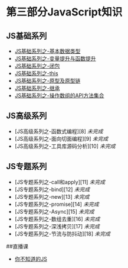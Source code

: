 # 第三部分JavaScript知识
 
<!-- <image src="https://github.com/4sean/4sean.github.io/tree/master/pages/images/JavaScript.png" width="550"></image> -->

## JS基础系列
* [JS基础系列之-基本数据类型][1]
* [JS基础系列之-变量提升与函数提升][2]
* [JS基础系列之-闭包][3]
* [JS基础系列之-this][4]
* [JS基础系列之-原型及原型链][5]
* [JS基础系列之-继承][6] 
* [JS基础系列之-操作数组的API方法集合][7]

## JS高级系列
* [JS高级系列之-函数式编程][8] *未完成*
* [JS高级系列之-面向切面编程][9] *未完成*
* [JS高级系列之-工具库源码分析][10] *未完成*

## JS专题系列
* [JS专题系列之-call和apply][11] *未完成*
* [JS专题系列之-bind][12] *未完成*
* [JS专题系列之-new][13] *未完成*
* [JS专题系列之-promise][14] *未完成*
* [JS专题系列之-Async][15] *未完成*
* [JS专题系列之-数组去重][16] *未完成*
* [JS专题系列之-深浅拷贝][17] *未完成*
* [JS专题系列之-节流与防抖动][18] *未完成*

##直播课
* [你不知道的JS][19]




[1]: https://github.com/4sean/4sean.github.io/tree/master/pages/JavaScript/type.md
[2]: https://github.com/4sean/4sean.github.io/tree/master/pages/JavaScript/voao.md
[3]: https://github.com/4sean/4sean.github.io/tree/master/pages/JavaScript/closure.md
[4]: https://github.com/4sean/4sean.github.io/tree/master/pages/JavaScript/this.md
[5]: https://github.com/4sean/4sean.github.io/tree/master/pages/JavaScript/prototype.md
[6]: https://github.com/4sean/4sean.github.io/tree/master/pages/JavaScript/inheritance.md
[7]: https://github.com/4sean/4sean.github.io/tree/master/pages/JavaScript/api.md

[19]: https://github.com/4sean/4sean.github.io/tree/master/pages/JavaScript/inLive/初级题.md